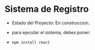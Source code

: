 <h1> Sistema de Registro</h1>

- Estado del Proyecto: En construccion.

- para ejecutar el sistema, debes poner:

- ```npm install react```

